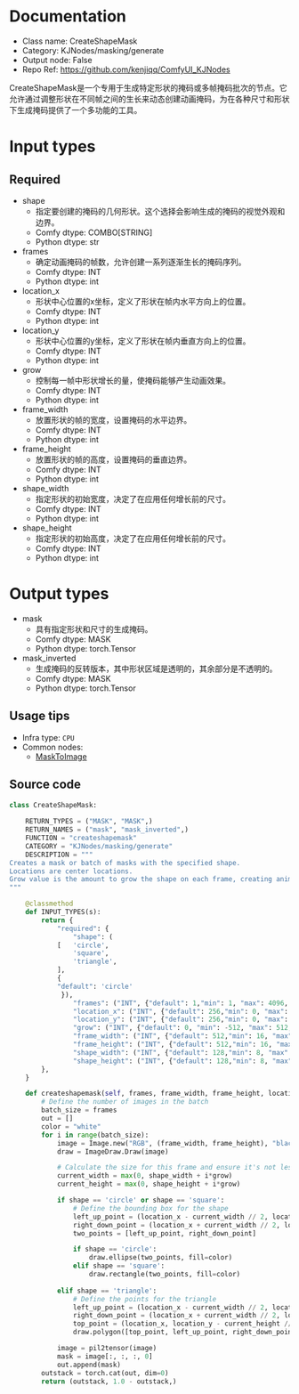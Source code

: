 
# Documentation
- Class name: CreateShapeMask
- Category: KJNodes/masking/generate
- Output node: False
- Repo Ref: https://github.com/kenjiqq/ComfyUI_KJNodes

CreateShapeMask是一个专用于生成特定形状的掩码或多帧掩码批次的节点。它允许通过调整形状在不同帧之间的生长来动态创建动画掩码，为在各种尺寸和形状下生成掩码提供了一个多功能的工具。

# Input types
## Required
- shape
    - 指定要创建的掩码的几何形状。这个选择会影响生成的掩码的视觉外观和边界。
    - Comfy dtype: COMBO[STRING]
    - Python dtype: str
- frames
    - 确定动画掩码的帧数，允许创建一系列逐渐生长的掩码序列。
    - Comfy dtype: INT
    - Python dtype: int
- location_x
    - 形状中心位置的x坐标，定义了形状在帧内水平方向上的位置。
    - Comfy dtype: INT
    - Python dtype: int
- location_y
    - 形状中心位置的y坐标，定义了形状在帧内垂直方向上的位置。
    - Comfy dtype: INT
    - Python dtype: int
- grow
    - 控制每一帧中形状增长的量，使掩码能够产生动画效果。
    - Comfy dtype: INT
    - Python dtype: int
- frame_width
    - 放置形状的帧的宽度，设置掩码的水平边界。
    - Comfy dtype: INT
    - Python dtype: int
- frame_height
    - 放置形状的帧的高度，设置掩码的垂直边界。
    - Comfy dtype: INT
    - Python dtype: int
- shape_width
    - 指定形状的初始宽度，决定了在应用任何增长前的尺寸。
    - Comfy dtype: INT
    - Python dtype: int
- shape_height
    - 指定形状的初始高度，决定了在应用任何增长前的尺寸。
    - Comfy dtype: INT
    - Python dtype: int

# Output types
- mask
    - 具有指定形状和尺寸的生成掩码。
    - Comfy dtype: MASK
    - Python dtype: torch.Tensor
- mask_inverted
    - 生成掩码的反转版本，其中形状区域是透明的，其余部分是不透明的。
    - Comfy dtype: MASK
    - Python dtype: torch.Tensor


## Usage tips
- Infra type: `CPU`
- Common nodes:
    - [MaskToImage](../../Comfy/Nodes/MaskToImage.md)



## Source code
```python
class CreateShapeMask:
    
    RETURN_TYPES = ("MASK", "MASK",)
    RETURN_NAMES = ("mask", "mask_inverted",)
    FUNCTION = "createshapemask"
    CATEGORY = "KJNodes/masking/generate"
    DESCRIPTION = """
Creates a mask or batch of masks with the specified shape.  
Locations are center locations.  
Grow value is the amount to grow the shape on each frame, creating animated masks.
"""

    @classmethod
    def INPUT_TYPES(s):
        return {
            "required": {
                "shape": (
            [   'circle',
                'square',
                'triangle',
            ],
            {
            "default": 'circle'
             }),
                "frames": ("INT", {"default": 1,"min": 1, "max": 4096, "step": 1}),
                "location_x": ("INT", {"default": 256,"min": 0, "max": 4096, "step": 1}),
                "location_y": ("INT", {"default": 256,"min": 0, "max": 4096, "step": 1}),
                "grow": ("INT", {"default": 0, "min": -512, "max": 512, "step": 1}),
                "frame_width": ("INT", {"default": 512,"min": 16, "max": 4096, "step": 1}),
                "frame_height": ("INT", {"default": 512,"min": 16, "max": 4096, "step": 1}),
                "shape_width": ("INT", {"default": 128,"min": 8, "max": 4096, "step": 1}),
                "shape_height": ("INT", {"default": 128,"min": 8, "max": 4096, "step": 1}),
        },
    } 

    def createshapemask(self, frames, frame_width, frame_height, location_x, location_y, shape_width, shape_height, grow, shape):
        # Define the number of images in the batch
        batch_size = frames
        out = []
        color = "white"
        for i in range(batch_size):
            image = Image.new("RGB", (frame_width, frame_height), "black")
            draw = ImageDraw.Draw(image)

            # Calculate the size for this frame and ensure it's not less than 0
            current_width = max(0, shape_width + i*grow)
            current_height = max(0, shape_height + i*grow)

            if shape == 'circle' or shape == 'square':
                # Define the bounding box for the shape
                left_up_point = (location_x - current_width // 2, location_y - current_height // 2)
                right_down_point = (location_x + current_width // 2, location_y + current_height // 2)
                two_points = [left_up_point, right_down_point]

                if shape == 'circle':
                    draw.ellipse(two_points, fill=color)
                elif shape == 'square':
                    draw.rectangle(two_points, fill=color)
                    
            elif shape == 'triangle':
                # Define the points for the triangle
                left_up_point = (location_x - current_width // 2, location_y + current_height // 2) # bottom left
                right_down_point = (location_x + current_width // 2, location_y + current_height // 2) # bottom right
                top_point = (location_x, location_y - current_height // 2) # top point
                draw.polygon([top_point, left_up_point, right_down_point], fill=color)

            image = pil2tensor(image)
            mask = image[:, :, :, 0]
            out.append(mask)
        outstack = torch.cat(out, dim=0)
        return (outstack, 1.0 - outstack,)

```
